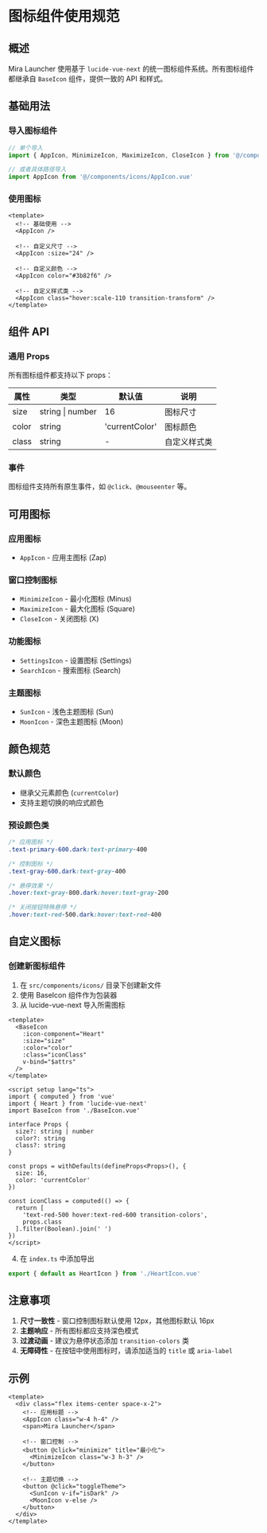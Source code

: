 # 图标组件使用规范

## 概述

Mira Launcher 使用基于 `lucide-vue-next` 的统一图标组件系统。所有图标组件都继承自 `BaseIcon` 组件，提供一致的 API 和样式。

## 基础用法

### 导入图标组件

```typescript
// 单个导入
import { AppIcon, MinimizeIcon, MaximizeIcon, CloseIcon } from '@/components/icons'

// 或者具体路径导入
import AppIcon from '@/components/icons/AppIcon.vue'
```

### 使用图标

```vue
<template>
  <!-- 基础使用 -->
  <AppIcon />
  
  <!-- 自定义尺寸 -->
  <AppIcon :size="24" />
  
  <!-- 自定义颜色 -->
  <AppIcon color="#3b82f6" />
  
  <!-- 自定义样式类 -->
  <AppIcon class="hover:scale-110 transition-transform" />
</template>
```

## 组件 API

### 通用 Props

所有图标组件都支持以下 props：

| 属性    | 类型               | 默认值          | 说明             |
|---------|-------------------|----------------|------------------|
| size    | string \| number  | 16             | 图标尺寸         |
| color   | string            | 'currentColor' | 图标颜色         |
| class   | string            | -              | 自定义样式类     |

### 事件

图标组件支持所有原生事件，如 `@click`、`@mouseenter` 等。

## 可用图标

### 应用图标
- `AppIcon` - 应用主图标 (Zap)

### 窗口控制图标
- `MinimizeIcon` - 最小化图标 (Minus)
- `MaximizeIcon` - 最大化图标 (Square)
- `CloseIcon` - 关闭图标 (X)

### 功能图标
- `SettingsIcon` - 设置图标 (Settings)
- `SearchIcon` - 搜索图标 (Search)

### 主题图标
- `SunIcon` - 浅色主题图标 (Sun)
- `MoonIcon` - 深色主题图标 (Moon)

## 颜色规范

### 默认颜色
- 继承父元素颜色 (`currentColor`)
- 支持主题切换的响应式颜色

### 预设颜色类
```css
/* 应用图标 */
.text-primary-600.dark:text-primary-400

/* 控制图标 */
.text-gray-600.dark:text-gray-400

/* 悬停效果 */
.hover:text-gray-800.dark:hover:text-gray-200

/* 关闭按钮特殊悬停 */
.hover:text-red-500.dark:hover:text-red-400
```

## 自定义图标

### 创建新图标组件

1. 在 `src/components/icons/` 目录下创建新文件
2. 使用 BaseIcon 组件作为包装器
3. 从 lucide-vue-next 导入所需图标

```vue
<template>
  <BaseIcon 
    :icon-component="Heart" 
    :size="size"
    :color="color"
    :class="iconClass"
    v-bind="$attrs"
  />
</template>

<script setup lang="ts">
import { computed } from 'vue'
import { Heart } from 'lucide-vue-next'
import BaseIcon from './BaseIcon.vue'

interface Props {
  size?: string | number
  color?: string
  class?: string
}

const props = withDefaults(defineProps<Props>(), {
  size: 16,
  color: 'currentColor'
})

const iconClass = computed(() => {
  return [
    'text-red-500 hover:text-red-600 transition-colors',
    props.class
  ].filter(Boolean).join(' ')
})
</script>
```

4. 在 `index.ts` 中添加导出

```typescript
export { default as HeartIcon } from './HeartIcon.vue'
```

## 注意事项

1. **尺寸一致性** - 窗口控制图标默认使用 12px，其他图标默认 16px
2. **主题响应** - 所有图标都应支持深色模式
3. **过渡动画** - 建议为悬停状态添加 `transition-colors` 类
4. **无障碍性** - 在按钮中使用图标时，请添加适当的 `title` 或 `aria-label`

## 示例

```vue
<template>
  <div class="flex items-center space-x-2">
    <!-- 应用标题 -->
    <AppIcon class="w-4 h-4" />
    <span>Mira Launcher</span>
    
    <!-- 窗口控制 -->
    <button @click="minimize" title="最小化">
      <MinimizeIcon class="w-3 h-3" />
    </button>
    
    <!-- 主题切换 -->
    <button @click="toggleTheme">
      <SunIcon v-if="isDark" />
      <MoonIcon v-else />
    </button>
  </div>
</template>
```
